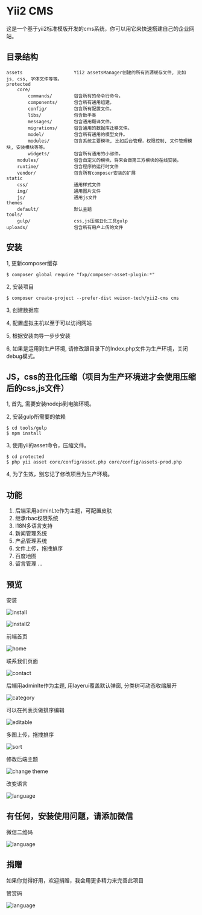Yii2 CMS
===================================
这是一个基于yii2标准模版开发的cms系统，你可以用它来快速搭建自己的企业网站。



目录结构
--------

```
assets                   Yii2 assetsManager创建的所有资源缓存文件, 比如 js, css, 字体文件等等。
protected
    core/
        commands/        包含所有的命令行命令。
        components/      包含所有通用组建。
        config/          包含所有配置文件。
        libs/            包含助手类
        messages/        包含通用翻译文件。
        migrations/      包含通用的数据库迁移文件。
        model/           包含所有通用的模型文件。
        modules/         包含系统主要模块, 比如后台管理，权限控制, 文件管理模块, 安装模块等等。
        widgets/         包含所有通用的小部件。
    modules/             包含自定义的模块，将来会做第三方模块的在线安装。
    runtime/             包含程序的运行时文件
    vendor/              包含所有composer安装的扩展
static                        
    css/                 通用样式文件
    img/                 通用图片文件
    js/                  通用js文件
themes                   
    default/             默认主题
tools/                  
    gulp/                css,js压缩丑化工具gulp
uploads/                 包含所有用户上传的文件
```

安装
--------
1, 更新composer缓存
```
$ composer global require "fxp/composer-asset-plugin:*"
```
2, 安装项目
```
$ composer create-project --prefer-dist weison-tech/yii2-cms cms
```
3, 创建数据库

4, 配置虚拟主机以至于可以访问网站

5, 根据安装向导一步步安装

6, 如果是运用到生产环境, 请修改跟目录下的Index.php文件为生产环境，关闭debug模式。

JS，css的丑化压缩（项目为生产环境进才会使用压缩后的css,js文件）
-------
1, 首先, 需要安装nodejs到电脑环境。

2, 安装gulp所需要的依赖
```
$ cd tools/gulp
$ npm install
```
3, 使用yii的asset命令，压缩文件。
```
$ cd protected
$ php yii asset core/config/asset.php core/config/assets-prod.php
```
4, 为了生效，别忘记了修改项目为生产环境。



功能
-------

1. 后端采用adminLte作为主题，可配置皮肤 
2. 继承rbac权限系统
3. I18N多语言支持
4. 新闻管理系统
5. 产品管理系统
6. 文件上传，拖拽排序
7. 百度地图
8. 留言管理
    ...


预览
---------
安装

![install](install.png)

![install2](install2.png)

前端首页

![home](home.png)

联系我们页面

![contact](contact.png)

后端用adminlte作为主题, 用layerui覆盖默认弹窗, 分类树可动态收缩展开

![category](category.png)

可以在列表页做排序编辑

![editable](editable.png)

多图上传，拖拽排序

![sort](sort.png)

修改后端主题

![change theme](theme.png)

改变语言

![language](l18n.png)


有任何，安装使用问题，请添加微信
--------
微信二维码

![language](contact.jpg)

捐赠
--------
如果你觉得好用，欢迎捐赠，我会用更多精力来完善此项目

赞赏码

![language](reward.jpg)

